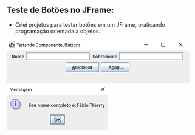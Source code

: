## Teste de Botões no JFrame:
   - Criei projetos para testar botões em um JFrame, praticando programação orientada a objetos.
   
![alt text](image.png)
![alt text](image-1.png)